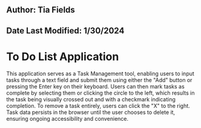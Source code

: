 ## Author: Tia Fields
## Date Last Modified: 1/30/2024

# To Do List Application

This application serves as a Task Management tool, enabling users to input tasks through a text field and submit them using either the "Add" button or pressing the Enter key on their keyboard. Users can then mark tasks as complete by selecting them or clicking the circle to the left, which results in the task being visually crossed out and with a checkmark indicating completion. To remove a task entirely, users can click the "X" to the right. Task data persists in the browser until the user chooses to delete it, ensuring ongoing accessibility and convenience.












